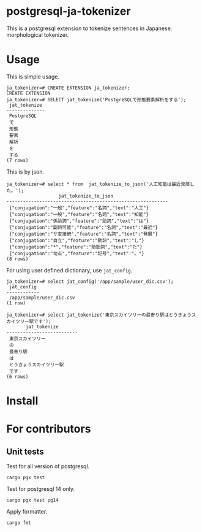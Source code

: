 # postgresql-ja-tokenizer

This is a postgresql extension to tokenize sentences in Japanese.
morphological tokenizer.

# Usage

This is simple usage.

```
ja_tokenizer=# CREATE EXTENSION ja_tokenizer;
CREATE EXTENSION
ja_tokenizer=# SELECT jat_tokenize('PostgreSQLで形態要素解析をする');
 jat_tokenize
--------------
 PostgreSQL
 で
 形態
 要素
 解析
 を
 する
(7 rows)
```

This is by json.

```
ja_tokenizer=# select * from  jat_tokenize_to_json('人工知能は最近発展した。');
                   jat_tokenize_to_json
-----------------------------------------------------------
 {"conjugation":"一般","feature":"名詞","text":"人工"}
 {"conjugation":"一般","feature":"名詞","text":"知能"}
 {"conjugation":"係助詞","feature":"助詞","text":"は"}
 {"conjugation":"副詞可能","feature":"名詞","text":"最近"}
 {"conjugation":"サ変接続","feature":"名詞","text":"発展"}
 {"conjugation":"自立","feature":"動詞","text":"し"}
 {"conjugation":"*","feature":"助動詞","text":"た"}
 {"conjugation":"句点","feature":"記号","text":"。"}
(8 rows)
```

For using user defined dictionary, use `jat_config`.

```
ja_tokenizer=# select jat_config('/app/sample/user_dic.csv');
 jat_config
------------
 /app/sample/user_dic.csv
(1 row)

ja_tokenizer=# select jat_tokenize('東京スカイツリーの最寄り駅はとうきょうスカイツリー駅です');
       jat_tokenize
--------------------------
 東京スカイツリー
 の
 最寄り駅
 は
 とうきょうスカイツリー駅
 です
(6 rows)
```



# Install



# For contributors


## Unit tests

Test for all version of postgresql.

```
cargo pgx test
```

Test for postgresql 14 only.

```
cargo pgx test pg14
```

Apply formatter.

```
cargo fmt
```
